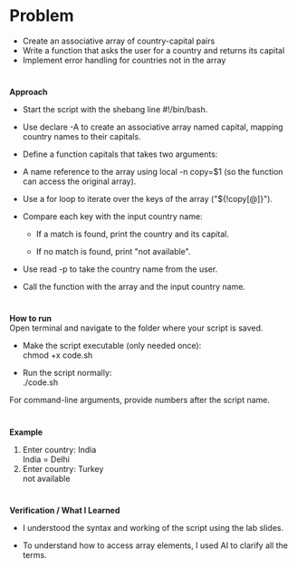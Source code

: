 # Problem 
- Create an associative array of country-capital pairs
- Write a function that asks the user for a country and returns its capital
- Implement error handling for countries not in the array
#
**Approach**
- Start the script with the shebang line #!/bin/bash.

- Use declare -A to create an associative array named capital, mapping country names to their capitals.

- Define a function capitals that takes two arguments:

- A name reference to the array using local -n copy=$1 (so the function can access the original array).

- Use a for loop to iterate over the keys of the array ("${!copy[@]}").

- Compare each key with the input country name:

     - If a match is found, print the country and its capital.

     - If no match is found, print "not available".

- Use read -p to take the country name from the user.

- Call the function with the array and the input country name.
#
**How to run**  
Open terminal and navigate to the folder where your script is saved.

- Make the script executable (only needed once):  
    chmod +x code.sh


- Run the script normally:  
    ./code.sh

For command-line arguments, provide numbers after the script name.
#
**Example**    
1.  Enter country: India  
India = Delhi    
2. Enter country: Turkey  
not available
#
**Verification / What I Learned**

- I understood the syntax and working of the script using the lab slides.

- To understand how to access array elements, I used AI to clarify all the terms.

